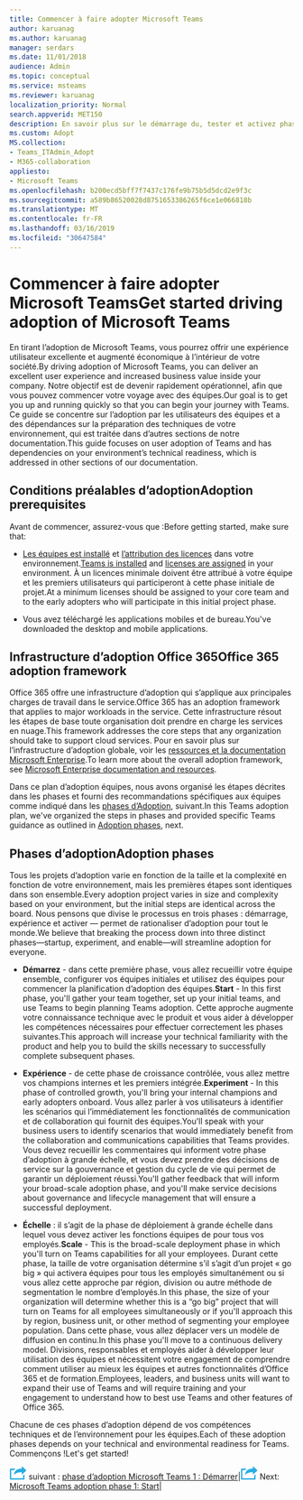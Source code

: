 ```yaml
---
title: Commencer à faire adopter Microsoft Teams
author: karuanag
ms.author: karuanag
manager: serdars
ms.date: 11/01/2018
audience: Admin
ms.topic: conceptual
ms.service: msteams
ms.reviewer: karuanag
localization_priority: Normal
search.appverid: MET150
description: En savoir plus sur le démarrage du, tester et activez phases d’adoption Teams Microsoft.
ms.custom: Adopt
MS.collection:
- Teams_ITAdmin_Adopt
- M365-collaboration
appliesto:
- Microsoft Teams
ms.openlocfilehash: b200ecd5bff7f7437c176fe9b75b5d5dcd2e9f3c
ms.sourcegitcommit: a589b86520028d8751653386265f6ce1e066818b
ms.translationtype: MT
ms.contentlocale: fr-FR
ms.lasthandoff: 03/16/2019
ms.locfileid: "30647584"
---
```

# <a name="get-started-driving-adoption-of-microsoft-teams"></a><span data-ttu-id="8a7d9-103">Commencer à faire adopter Microsoft Teams</span><span class="sxs-lookup"><span data-stu-id="8a7d9-103">Get started driving adoption of Microsoft Teams</span></span>

<span data-ttu-id="8a7d9-104">En tirant l’adoption de Microsoft Teams, vous pourrez offrir une expérience utilisateur excellente et augmenté économique à l’intérieur de votre société.</span><span class="sxs-lookup"><span data-stu-id="8a7d9-104">By driving adoption of Microsoft Teams, you can deliver an excellent user experience and increased business value inside your company.</span></span> <span data-ttu-id="8a7d9-105">Notre objectif est de devenir rapidement opérationnel, afin que vous pouvez commencer votre voyage avec des équipes.</span><span class="sxs-lookup"><span data-stu-id="8a7d9-105">Our goal is to get you up and running quickly so that you can begin your journey with Teams.</span></span> <span data-ttu-id="8a7d9-106">Ce guide se concentre sur l’adoption par les utilisateurs des équipes et a des dépendances sur la préparation des techniques de votre environnement, qui est traitée dans d’autres sections de notre documentation.</span><span class="sxs-lookup"><span data-stu-id="8a7d9-106">This guide focuses on user adoption of Teams and has dependencies on your environment’s technical readiness, which is addressed in other sections of our documentation.</span></span>

## <a name="adoption-prerequisites"></a><span data-ttu-id="8a7d9-107">Conditions préalables d’adoption</span><span class="sxs-lookup"><span data-stu-id="8a7d9-107">Adoption prerequisites</span></span>

<span data-ttu-id="8a7d9-108">Avant de commencer, assurez-vous que :</span><span class="sxs-lookup"><span data-stu-id="8a7d9-108">Before getting started, make sure that:</span></span>

- <span data-ttu-id="8a7d9-109">[Les équipes est installé](get-clients.md) et [l’attribution des licences](office-365-licensing.md) dans votre environnement.</span><span class="sxs-lookup"><span data-stu-id="8a7d9-109">[Teams is installed](get-clients.md) and [licenses are assigned](office-365-licensing.md) in your environment.</span></span> <span data-ttu-id="8a7d9-110">À un licences minimale doivent être attribué à votre équipe et les premiers utilisateurs qui participeront à cette phase initiale de projet.</span><span class="sxs-lookup"><span data-stu-id="8a7d9-110">At a minimum licenses should be assigned to your core team and to the early adopters who will participate in this initial project phase.</span></span>

- <span data-ttu-id="8a7d9-111">Vous avez téléchargé les applications mobiles et de bureau.</span><span class="sxs-lookup"><span data-stu-id="8a7d9-111">You've downloaded the desktop and mobile applications.</span></span> 

## <a name="office-365-adoption-framework"></a><span data-ttu-id="8a7d9-112">Infrastructure d’adoption Office 365</span><span class="sxs-lookup"><span data-stu-id="8a7d9-112">Office 365 adoption framework</span></span>

<span data-ttu-id="8a7d9-113">Office 365 offre une infrastructure d’adoption qui s’applique aux principales charges de travail dans le service.</span><span class="sxs-lookup"><span data-stu-id="8a7d9-113">Office 365 has an adoption framework that applies to major workloads in the service.</span></span> <span data-ttu-id="8a7d9-114">Cette infrastructure résout les étapes de base toute organisation doit prendre en charge les services en nuage.</span><span class="sxs-lookup"><span data-stu-id="8a7d9-114">This framework addresses the core steps that any organization should take to support cloud services.</span></span> <span data-ttu-id="8a7d9-115">Pour en savoir plus sur l’infrastructure d’adoption globale, voir les [ressources et la documentation Microsoft Enterprise](https://aka.ms/O365AdoptionHub).</span><span class="sxs-lookup"><span data-stu-id="8a7d9-115">To learn more about the overall adoption framework, see [Microsoft Enterprise documentation and resources](https://aka.ms/O365AdoptionHub).</span></span> 

<span data-ttu-id="8a7d9-116">Dans ce plan d’adoption équipes, nous avons organisé les étapes décrites dans les phases et fourni des recommandations spécifiques aux équipes comme indiqué dans les [phases d’Adoption](#adoption-phases), suivant.</span><span class="sxs-lookup"><span data-stu-id="8a7d9-116">In this Teams adoption plan, we've organized the steps in phases and provided specific Teams guidance as outlined in [Adoption phases](#adoption-phases), next.</span></span>

## <a name="adoption-phases"></a><span data-ttu-id="8a7d9-117">Phases d’adoption</span><span class="sxs-lookup"><span data-stu-id="8a7d9-117">Adoption phases</span></span> 

<span data-ttu-id="8a7d9-118">Tous les projets d’adoption varie en fonction de la taille et la complexité en fonction de votre environnement, mais les premières étapes sont identiques dans son ensemble.</span><span class="sxs-lookup"><span data-stu-id="8a7d9-118">Every adoption project varies in size and complexity based on your environment, but the initial steps are identical across the board.</span></span> <span data-ttu-id="8a7d9-119">Nous pensons que divise le processus en trois phases : démarrage, expérience et activer — permet de rationaliser d’adoption pour tout le monde.</span><span class="sxs-lookup"><span data-stu-id="8a7d9-119">We believe that breaking the process down into three distinct phases—startup, experiment, and enable—will streamline adoption for everyone.</span></span>  

- <span data-ttu-id="8a7d9-120">**Démarrez** - dans cette première phase, vous allez recueillir votre équipe ensemble, configurer vos équipes initiales et utilisez des équipes pour commencer la planification d’adoption des équipes.</span><span class="sxs-lookup"><span data-stu-id="8a7d9-120">**Start** - In this first phase, you'll gather your team together, set up your initial teams, and use Teams to begin planning Teams adoption.</span></span> <span data-ttu-id="8a7d9-121">Cette approche augmente votre connaissance technique avec le produit et vous aider à développer les compétences nécessaires pour effectuer correctement les phases suivantes.</span><span class="sxs-lookup"><span data-stu-id="8a7d9-121">This approach will increase your technical familiarity with the product and help you to build the skills necessary to successfully complete subsequent phases.</span></span> 

- <span data-ttu-id="8a7d9-122">**Expérience** - de cette phase de croissance contrôlée, vous allez mettre vos champions internes et les premiers intégrée.</span><span class="sxs-lookup"><span data-stu-id="8a7d9-122">**Experiment** - In this phase of controlled growth, you'll bring your internal champions and early adopters onboard.</span></span> <span data-ttu-id="8a7d9-123">Vous allez parler à vos utilisateurs à identifier les scénarios qui l’immédiatement les fonctionnalités de communication et de collaboration qui fournit des équipes.</span><span class="sxs-lookup"><span data-stu-id="8a7d9-123">You'll speak with your business users to identify scenarios that would immediately benefit from the collaboration and communications capabilities that Teams provides.</span></span> <span data-ttu-id="8a7d9-124">Vous devez recueillir les commentaires qui informent votre phase d’adoption à grande échelle, et vous devez prendre des décisions de service sur la gouvernance et gestion du cycle de vie qui permet de garantir un déploiement réussi.</span><span class="sxs-lookup"><span data-stu-id="8a7d9-124">You'll gather feedback that will inform your broad-scale adoption phase, and you'll make service decisions about governance and lifecycle management that will ensure a successful deployment.</span></span>

- <span data-ttu-id="8a7d9-125">**Échelle** : il s’agit de la phase de déploiement à grande échelle dans lequel vous devez activer les fonctions équipes de pour tous vos employés.</span><span class="sxs-lookup"><span data-stu-id="8a7d9-125">**Scale** - This is the broad-scale deployment phase in which you'll turn on Teams capabilities for all your employees.</span></span> <span data-ttu-id="8a7d9-126">Durant cette phase, la taille de votre organisation détermine s’il s’agit d’un projet « go big » qui activera équipes pour tous les employés simultanément ou si vous allez cette approche par région, division ou autre méthode de segmentation le nombre d’employés.</span><span class="sxs-lookup"><span data-stu-id="8a7d9-126">In this phase, the size of your organization will determine whether this is a “go big” project that will turn on Teams for all employees simultaneously or if you'll approach this by region, business unit, or other method of segmenting your employee population.</span></span> <span data-ttu-id="8a7d9-127">Dans cette phase, vous allez déplacer vers un modèle de diffusion en continu.</span><span class="sxs-lookup"><span data-stu-id="8a7d9-127">In this phase you'll move to a continuous delivery model.</span></span> <span data-ttu-id="8a7d9-128">Divisions, responsables et employés aider à développer leur utilisation des équipes et nécessitent votre engagement de comprendre comment utiliser au mieux les équipes et autres fonctionnalités d’Office 365 et de formation.</span><span class="sxs-lookup"><span data-stu-id="8a7d9-128">Employees, leaders, and business units will want to expand their use of Teams and will require training and your engagement to understand how to best use Teams and other features of Office 365.</span></span>   

<span data-ttu-id="8a7d9-129">Chacune de ces phases d’adoption dépend de vos compétences techniques et de l’environnement pour les équipes.</span><span class="sxs-lookup"><span data-stu-id="8a7d9-129">Each of these adoption phases depends on your technical and environmental readiness for Teams.</span></span> <span data-ttu-id="8a7d9-130">Commençons !</span><span class="sxs-lookup"><span data-stu-id="8a7d9-130">Let's get started!</span></span>


<span data-ttu-id="8a7d9-131">![Icône d’étapes suivante](media/teams-adoption-next-icon.png) suivant : [phase d’adoption Microsoft Teams 1 : Démarrer](teams-adoption-phase1.md)|</span><span class="sxs-lookup"><span data-stu-id="8a7d9-131">![Next Steps icon](media/teams-adoption-next-icon.png) Next:        [Microsoft Teams adoption phase 1: Start](teams-adoption-phase1.md)|</span></span>
